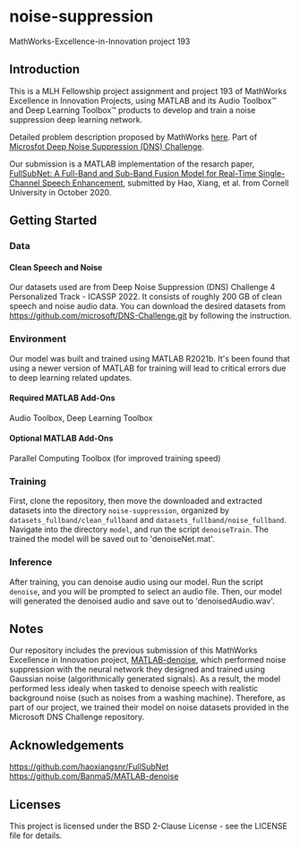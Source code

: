 # noise-suppression
MathWorks-Excellence-in-Innovation project 193

## Introduction
This is a MLH Fellowship project assignment and project 193 of MathWorks Excellence in Innovation Projects, using MATLAB and its Audio Toolbox™ and Deep Learning Toolbox™ products to develop and train a noise suppression deep learning network.

Detailed problem description proposed by MathWorks [here](https://github.com/mathworks/MathWorks-Excellence-in-Innovation/tree/main/projects/Speech%20Background%20Noise%20Suppression%20with%20Deep%20Learning). Part of [Microsfot Deep Noise Suppression (DNS) Challenge](https://github.com/microsoft/DNS-Challenge).

Our submission is a MATLAB implementation of the resarch paper, [FullSubNet: A Full-Band and Sub-Band Fusion Model for Real-Time Single-Channel Speech Enhancement](https://arxiv.org/abs/2010.15508), submitted by Hao, Xiang, et al. from Cornell University in October 2020.

## Getting Started
### Data
#### Clean Speech and Noise
Our datasets used are from Deep Noise Suppression (DNS) Challenge 4 Personalized Track - ICASSP 2022. It consists of roughly 200 GB of clean speech and noise audio data. You can download the desired datasets from https://github.com/microsoft/DNS-Challenge.git by following the instruction.

### Environment
Our model was built and trained using MATLAB R2021b. It's been found that using a newer version of MATLAB for training will lead to critical errors due to deep learning related updates.

#### Required MATLAB Add-Ons
Audio Toolbox, Deep Learning Toolbox

#### Optional MATLAB Add-Ons
Parallel Computing Toolbox (for improved training speed)

### Training
First, clone the repository, then move the downloaded and extracted datasets into the directory `noise-suppression`, organized by `datasets_fullband/clean_fullband` and `datasets_fullband/noise_fullband`. Navigate into the directory `model`, and run the script `denoiseTrain`. The trained the model will be saved out to 'denoiseNet.mat'.

### Inference 
After training, you can denoise audio using our model. Run the script `denoise`, and you will be prompted to select an audio file. Then, our model will generated the denoised audio and save out to 'denoisedAudio.wav'.

## Notes
Our repository includes the previous submission of this MathWorks Excellence in Innovation project, [MATLAB-denoise](https://github.com/YilikaLoufoua/noise-suppression/tree/main/MATLAB-denoise), which performed noise suppression with the neural network they designed and trained using Gaussian noise (algorithmically generated signals). As a result, the model performed less idealy when tasked to denoise speech with realistic background noise (such as noises from a washing machine). Therefore, as part of our project, we trained their model on noise datasets provided in the Microsoft DNS Challenge repository.

## Acknowledgements
https://github.com/haoxiangsnr/FullSubNet  
https://github.com/BanmaS/MATLAB-denoise

## Licenses
This project is licensed under the BSD 2-Clause License - see the LICENSE file for details.
